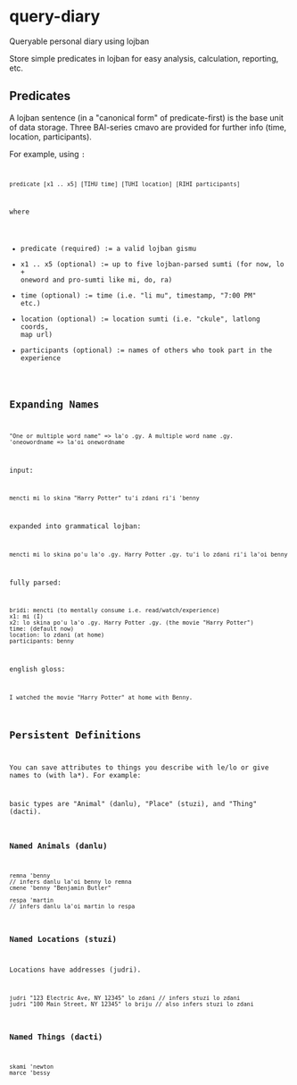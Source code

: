 query-diary
===========

Queryable personal diary using lojban

Store simple predicates in lojban for easy analysis, calculation, reporting, etc.

## Predicates

A lojban sentence (in a "canonical form" of predicate-first) is the base unit of data storage. Three BAI-series cmavo are provided for further info (time, location, participants).

For example, using <code>:

    predicate [x1 .. x5] [TIHU time] [TUHI location] [RIHI participants]
    
where

* predicate (required) := a valid lojban gismu
* x1 .. x5 (optional) := up to five lojban-parsed sumti (for now, lo + oneword and pro-sumti like mi, do, ra)
* time (optional) := time (i.e. "li mu", timestamp, "7:00 PM" etc.)
* location (optional) := location sumti (i.e. "ckule", latlong coords, map url)
* participants (optional) := names of others who took part in the experience

## Expanding Names

    "One or multiple word name" => la'o .gy. A multiple word name .gy.
    'oneowordname => la'oi onewordname

input:

    mencti mi lo skina "Harry Potter" tu'i zdani ri'i 'benny

expanded into grammatical lojban:

    mencti mi lo skina po'u la'o .gy. Harry Potter .gy. tu'i lo zdani ri'i la'oi benny

fully parsed:

    bridi: mencti (to mentally consume i.e. read/watch/experience)
    x1: mi (I)
    x2: lo skina po'u la'o .gy. Harry Potter .gy. (the movie "Harry Potter")
    time: (default now)
    location: lo zdani (at home)
    participants: benny
    
english gloss:

    I watched the movie "Harry Potter" at home with Benny.
    
## Persistent Definitions

You can save attributes to things you describe with le/lo or give names to (with la*). For example:

basic types are "Animal" (danlu), "Place" (stuzi), and "Thing" (dacti).

### Named Animals (danlu)

    remna 'benny
    // infers danlu la'oi benny lo remna
    cmene 'benny "Benjamin Butler"

    respa 'martin
    // infers danlu la'oi martin lo respa
    
### Named Locations (stuzi)

Locations have addresses (judri).

    judri "123 Electric Ave, NY 12345" lo zdani // infers stuzi lo zdani
    judri "100 Main Street, NY 12345" lo briju // also infers stuzi lo zdani
    
### Named Things (dacti)

    skami 'newton
    marce 'bessy